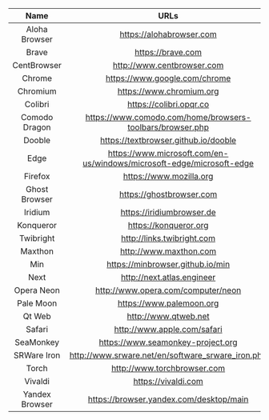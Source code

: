 | Name | URLs | OS |
|:---:|:---:|:---:|
| Aloha Browser | https://alohabrowser.com | Android/iOS |
| Brave | https://brave.com | Linux/Windows |
| CentBrowser | http://www.centbrowser.com | Windows |
| Chrome | https://www.google.com/chrome |  Linux/Windows |
| Chromium | https://www.chromium.org |  Linux/Windows |
| Colibri | https://colibri.opqr.co | macOS/LInux/Windows |
| Comodo Dragon | https://www.comodo.com/home/browsers-toolbars/browser.php | Windows |
| Dooble | https://textbrowser.github.io/dooble | Linux |
| Edge | https://www.microsoft.com/en-us/windows/microsoft-edge/microsoft-edge | Windows |
| Firefox | https://www.mozilla.org | Linux/Windows |
| Ghost Browser | https://ghostbrowser.com | Windows/macOS |
| Iridium | https://iridiumbrowser.de | macOS/Linux/Windows |
| Konqueror | https://konqueror.org | Android/iOS/macOS/Linux/Windows |
| Twibright | http://links.twibright.com | Linux/Windows |
| Maxthon | http://www.maxthon.com | Android/macOS/Windows |
| Min | https://minbrowser.github.io/min | macOS |
| Next | http://next.atlas.engineer | macOS/Linux/Windows |
| Opera Neon | http://www.opera.com/computer/neon | macOS/Linux/Windows/Android/iOS |
| Pale Moon | https://www.palemoon.org | macOS/Linux/Windows |
| Qt Web | http://www.qtweb.net | macOS/Linux/Windows |
| Safari | http://www.apple.com/safari | macOS/iOS |
| SeaMonkey | https://www.seamonkey-project.org | macOS/Linux/Windows |
| SRWare Iron | http://www.srware.net/en/software_srware_iron.php | macOS |
| Torch | http://www.torchbrowser.com | macOS/Windows |
| Vivaldi | https://vivaldi.com | macOS/Linux/Windows |
| Yandex Browser | https://browser.yandex.com/desktop/main | Android/iOS/Linux/Windows |
